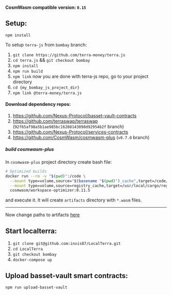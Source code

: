 **CosmWasm compatible version: `0.15`**

## Setup:

`npm install`

To setup `terra-js` from `bombay` branch:
1. `git clone https://github.com/terra-money/terra.js`
2. `cd terra.js` && `git checkout bombay`
3. `npm install`
4. `npm run build`
5. `npm link`
now you are done with terra-js repo, go to your project directory
6. `cd {my_bombay_js_project_dir}`
7. `npm link @terra-money/terra.js`

#### Download dependency repos:

1. https://github.com/Nexus-Protocol/basset-vault-contracts
2. https://github.com/terraswap/terraswap (`92f65af98a5b1ae985bc16208143098d92954b2f` branch)
3. https://github.com/Nexus-Protocol/services-contracts
4. https://github.com/CosmWasm/cosmwasm-plus (`v0.7.0` branch)

##### build cosmwasm-plus

In `cosmwasm-plus` project directory create bash file:
```sh
# Optimized builds
docker run --rm -v "$(pwd)":/code \
  --mount type=volume,source="$(basename "$(pwd)")_cache",target=/code/target \
  --mount type=volume,source=registry_cache,target=/usr/local/cargo/registry \
  cosmwasm/workspace-optimizer:0.11.5
```
and execute it. It will create `artifacts` directory with `*.wasm` files.

---

Now change paths to artifacts [here](src/basset_vault/definition.ts)

## Start localterra:

1. `git clone git@github.com:invis87/LocalTerra.git`
2. `cd LocalTerra`
3. `git checkout bombay`
4. `docker-compose up`

## Upload basset-vault smart contracts:

`npm run upload-basset-vault`
